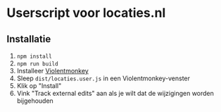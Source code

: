 # Userscript voor locaties.nl

## Installatie

1. `npm install`
2. `npm run build`
3. Installeer [Violentmonkey](https://violentmonkey.github.io/get-it/)
4. Sleep `dist/locaties.user.js` in een Violentmonkey-venster
5. Klik op "Install"
6. Vink "Track external edits" aan als je wilt dat de wijzigingen worden bijgehouden